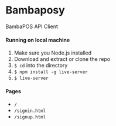 # Bambaposy
BambaPOS API Client

#### Running on local machine

1. Make sure you Node.js installed 
2. Download and extract or clone the repo
3. `$ cd` into the directory
4. `$ npm install -g live-server`
5. `$ live-server`


#### Pages

- `/`
- `/signin.html`
- `/signup.html`

